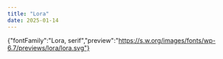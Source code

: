 ```yaml
---
title: "Lora"
date: 2025-01-14
---
```


{"fontFamily":"Lora, serif","preview":"https://s.w.org/images/fonts/wp-6.7/previews/lora/lora.svg"}
